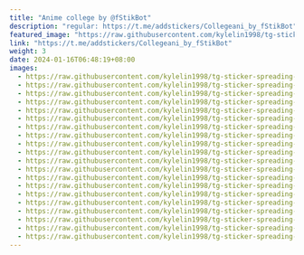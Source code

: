 ```yaml
---
title: "Anime college by @fStikBot"
description: "regular: https://t.me/addstickers/Collegeani_by_fStikBot"
featured_image: "https://raw.githubusercontent.com/kylelin1998/tg-sticker-spreading-worldwide-images/main/img/83b5f809-415f-402d-90ff-3c1721679478.jpg"
link: "https://t.me/addstickers/Collegeani_by_fStikBot"
weight: 3
date: 2024-01-16T06:48:19+08:00
images:
  - https://raw.githubusercontent.com/kylelin1998/tg-sticker-spreading-worldwide-images/main/img/83b5f809-415f-402d-90ff-3c1721679478.jpg
  - https://raw.githubusercontent.com/kylelin1998/tg-sticker-spreading-worldwide-images/main/img/8adc6ce0-d8f4-4bce-8e73-2e48e2c77dd9.jpg
  - https://raw.githubusercontent.com/kylelin1998/tg-sticker-spreading-worldwide-images/main/img/20e180e3-d59f-4f43-bd51-58611c18840b.jpg
  - https://raw.githubusercontent.com/kylelin1998/tg-sticker-spreading-worldwide-images/main/img/995f80bb-1aeb-44bb-9dc1-8b4c01893a25.jpg
  - https://raw.githubusercontent.com/kylelin1998/tg-sticker-spreading-worldwide-images/main/img/672c4c32-0b6a-4b24-8f67-96f3ce2184fa.jpg
  - https://raw.githubusercontent.com/kylelin1998/tg-sticker-spreading-worldwide-images/main/img/767e64e7-460e-48cb-b701-fc557b582329.jpg
  - https://raw.githubusercontent.com/kylelin1998/tg-sticker-spreading-worldwide-images/main/img/42cde92c-75c0-4b8d-8aa7-dcf67e461d00.jpg
  - https://raw.githubusercontent.com/kylelin1998/tg-sticker-spreading-worldwide-images/main/img/42503ff8-b6fe-4cf3-827c-3e7f5b96c084.jpg
  - https://raw.githubusercontent.com/kylelin1998/tg-sticker-spreading-worldwide-images/main/img/8e3e19ae-4285-4be7-ac32-99ef0beda2ad.jpg
  - https://raw.githubusercontent.com/kylelin1998/tg-sticker-spreading-worldwide-images/main/img/7825c7a9-90e9-4e20-922b-477e888845ba.jpg
  - https://raw.githubusercontent.com/kylelin1998/tg-sticker-spreading-worldwide-images/main/img/13b304ba-a54b-4890-a751-1b1df5d2ac5a.jpg
  - https://raw.githubusercontent.com/kylelin1998/tg-sticker-spreading-worldwide-images/main/img/41f19361-8906-429e-8bb5-ac4104ec7263.jpg
  - https://raw.githubusercontent.com/kylelin1998/tg-sticker-spreading-worldwide-images/main/img/d42d15d2-fd2f-476e-b7e4-e25ef949dde6.jpg
  - https://raw.githubusercontent.com/kylelin1998/tg-sticker-spreading-worldwide-images/main/img/6b802bb4-93c9-49d8-b63c-921f4cf16ecc.jpg
  - https://raw.githubusercontent.com/kylelin1998/tg-sticker-spreading-worldwide-images/main/img/91f8215e-50fc-4e28-97a1-20a82697f6a7.jpg
  - https://raw.githubusercontent.com/kylelin1998/tg-sticker-spreading-worldwide-images/main/img/ddcc3928-1f4e-4b23-8a5a-c42f1498b78e.jpg
  - https://raw.githubusercontent.com/kylelin1998/tg-sticker-spreading-worldwide-images/main/img/05d4bbd1-2145-4496-beaf-085f66fe3f2b.jpg
  - https://raw.githubusercontent.com/kylelin1998/tg-sticker-spreading-worldwide-images/main/img/0959a6d5-9338-4f18-965d-6d33c457e954.jpg
  - https://raw.githubusercontent.com/kylelin1998/tg-sticker-spreading-worldwide-images/main/img/755b9e50-6312-49fb-8421-04e667e66c94.jpg
  - https://raw.githubusercontent.com/kylelin1998/tg-sticker-spreading-worldwide-images/main/img/30d06fb0-9cc0-49d2-92b5-e61753502945.jpg
---
```


